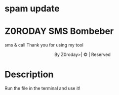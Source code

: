 # spam update
# Z0RODAY SMS Bombeber

sms & call 
Thank you for using my tool

<div align="center">

  <p align="center">


</p>

  <p align="center">

</p>

</div>

<p align="center">By Z0roday>| © | Reserved  </br> 
 
# Description

Run the file in the terminal and use it!


